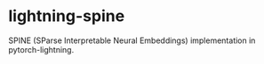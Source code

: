 # lightning-spine
SPINE (SParse Interpretable Neural Embeddings) implementation in pytorch-lightning.
